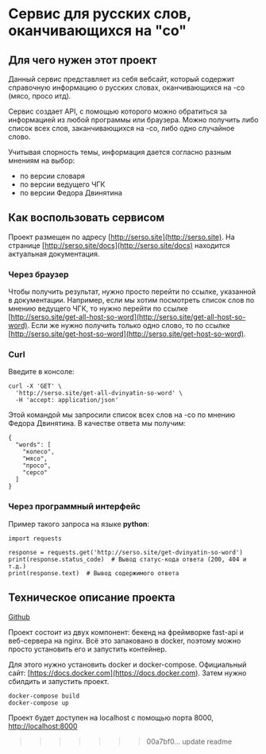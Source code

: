# Сервис для русских слов, оканчивающихся на "со"

## Для чего нужен этот проект
Данный сервис представляет из себя вебсайт, который содержит справочную информацию о русских словах, оканчивающихся на -со (мясо, просо итд).

Сервис создает API, с помощью которого можно обратиться за информацией из любой программы или браузера. Можно получить либо список всех слов, заканчивающихся на -со, либо одно случайное слово.

Учитывая спорность темы, информация дается согласно разным мнениям на выбор: 
- по версии словаря 
- по версии ведущего ЧГК
- по версии Федора Двинятина

## Как воспользовать сервисом
Проект размещен по адресу [http://serso.site](http://serso.site). На странице [http://serso.site/docs](http://serso.site/docs) находится актуальная документация.
### Через браузер
Чтобы получить результат, нужно просто перейти по ссылке, указанной в документации. Например, если мы хотим посмотреть список слов по мнению ведущего ЧГК, то нужно перейти по ссылке [http://serso.site/get-all-host-so-word](http://serso.site/get-all-host-so-word). Если же нужно получить только одно слово, то по ссылке [http://serso.site/get-host-so-word](http://serso.site/get-host-so-word).


### Curl
Введите в консоле:
```
curl -X 'GET' \
  'http://serso.site/get-all-dvinyatin-so-word' \
  -H 'accept: application/json'
```
Этой командой мы запросили список всех слов на -со по мнению Федора Двинятина. В качестве ответа мы получим:
```
{
  "words": [
    "колесо",
    "мясо",
    "просо",
    "серсо"
  ]
}
```



### Через программный интерфейс
Пример такого запроса на языке **python**:
```
import requests

response = requests.get('http://serso.site/get-dvinyatin-so-word')
print(response.status_code)  # Вывод статус-кода ответа (200, 404 и т.д.)
print(response.text)  # Вывод содержимого ответа
```

## Техническое описание проекта
[Github](https://github.com/anton2yakovlev/fastapi_check_so_words)

Проект состоит из двух компонент: бекенд на фреймворке fast-api и веб-сервера на nginx. Всё это запаковано в docker, поэтому можно просто установить его и запустить контейнер.

Для этого нужно установить docker и docker-compose. Официальный сайт: [https://docs.docker.com](https://docs.docker.com).
Затем нужно сбилдить и запустить проект.
```
docker-compose build
docker-compose up
```
Проект будет доступен на localhost с помощью порта 8000, [http://localhost:8000](http://localhost:8000)
>>>>>>> 00a7bf0... update readme

